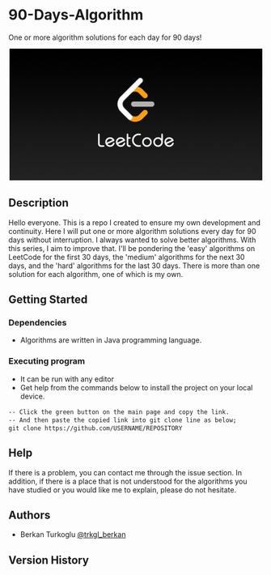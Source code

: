 # 90-Days-Algorithm
One or more algorithm solutions for each day for 90 days!
<p align="center">
<img src="Images/LeetCode_Sharing.png" width="500"/>
</p>

## Description
Hello everyone. This is a repo I created to ensure my own 
development and continuity. Here I will put one or more algorithm 
solutions every day for 90 days without interruption. I always wanted 
to solve better algorithms. With this series, I aim to improve that. 
I'll be pondering the 'easy' algorithms on LeetCode for the first 30 
days, the 'medium' algorithms for the next 30 days, and the 'hard' 
algorithms for the last 30 days. There is more than one solution 
for each algorithm, one of which is my own.

## Getting Started

### Dependencies

* Algorithms are written in Java programming language.


### Executing program

* It can be run with any editor
* Get help from the commands below to install the project on your local device.

```
-- Click the green button on the main page and copy the link.
-- And then paste the copied link into git clone line as below;
git clone https://github.com/USERNAME/REPOSITORY
```

## Help

If there is a problem, you can contact me through the issue section. 
In addition, if there is a place that is not understood for the 
algorithms you have studied or you would like me to explain, 
please do not hesitate.


## Authors

* Berkan Turkoglu [@trkgl_berkan](https://twitter.com/trkgl_berkan)


## Version History
